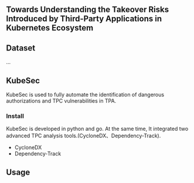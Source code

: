 ## Towards Understanding the Takeover Risks Introduced by Third-Party Applications in Kubernetes Ecosystem

## Dataset
...

## KubeSec

  KubeSec is used to fully automate the identification of dangerous authorizations and TPC vulnerabilities in TPA.

### Install
  KubeSec is developed in python and go. At the same time, It integrated two advanced TPC analysis tools.(CycloneDX、Dependency-Track).

- CycloneDX
- Dependency-Track

## Usage

















